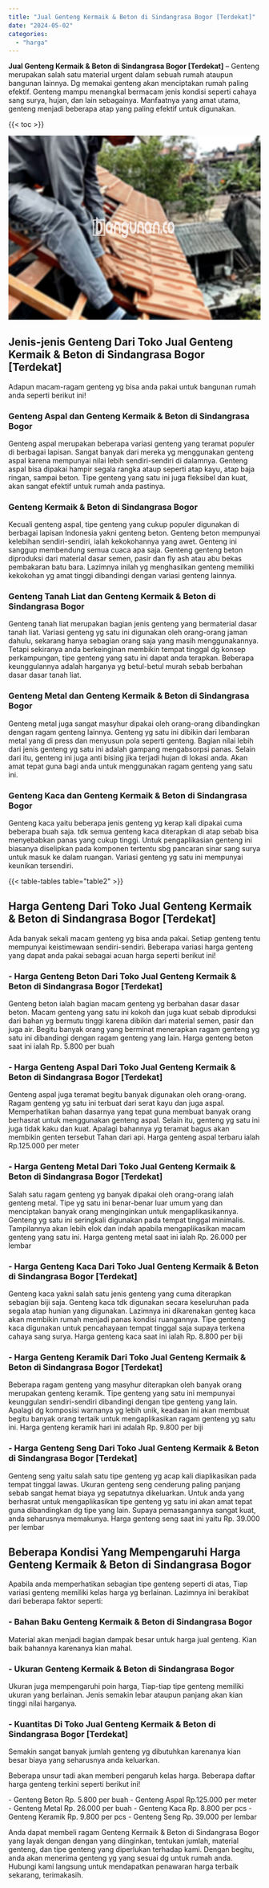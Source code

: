 ```yaml
---
title: "Jual Genteng Kermaik & Beton di Sindangrasa Bogor [Terdekat]"
date: "2024-05-02"
categories: 
  - "harga"
---
```


**Jual Genteng Kermaik & Beton di Sindangrasa Bogor \[Terdekat\]** – Genteng merupakan salah satu material urgent dalam sebuah rumah ataupun bangunan lainnya. Dg memakai genteng akan menciptakan rumah paling efektif. Genteng mampu menangkal bermacam jenis kondisi seperti cahaya sang surya, hujan, dan lain sebagainya. Manfaatnya yang amat utama, genteng menjadi beberapa atap yang paling efektif untuk digunakan.

{{< toc >}}

![Jual Genteng Kermaik & Beton di Sindangrasa Bogor [Terdekat]](/images/genteng-minimalis-murah15.png)

## Jenis-jenis Genteng Dari Toko Jual Genteng Kermaik & Beton di Sindangrasa Bogor \[Terdekat\]

Adapun macam-ragam genteng yg bisa anda pakai untuk bangunan rumah anda seperti berikut ini!

### Genteng Aspal dan Genteng Kermaik & Beton di Sindangrasa Bogor

Genteng aspal merupakan beberapa variasi genteng yang teramat populer di berbagai lapisan. Sangat banyak dari mereka yg menggunakan genteng aspal karena mempunyai nilai lebih sendiri-sendiri di dalamnya. Genteng aspal bisa dipakai hampir segala rangka ataup seperti atap kayu, atap baja ringan, sampai beton. Tipe genteng yang satu ini juga fleksibel dan kuat, akan sangat efektif untuk rumah anda pastinya.

### Genteng Kermaik & Beton di Sindangrasa Bogor

Kecuali genteng aspal, tipe genteng yang cukup populer digunakan di berbagai lapisan Indonesia yakni genteng beton. Genteng beton mempunyai kelebihan sendiri-sendiri, ialah kekokohannya yang awet. Genteng ini sanggup membendung semua cuaca apa saja. Genteng genteng beton diproduksi dari material dasar semen, pasir dan fly ash atau abu bekas pembakaran batu bara. Lazimnya inilah yg menghasilkan genteng memiliki kekokohan yg amat tinggi dibandingi dengan variasi genteng lainnya.

### Genteng Tanah Liat dan Genteng Kermaik & Beton di Sindangrasa Bogor

Genteng tanah liat merupakan bagian jenis genteng yang bermaterial dasar tanah liat. Variasi genteng yg satu ini digunakan oleh orang-orang jaman dahulu, sekarang hanya sebagian orang saja yang masih menggunakannya. Tetapi sekiranya anda berkeinginan membikin tempat tinggal dg konsep perkampungan, tipe genteng yang satu ini dapat anda terapkan. Beberapa keunggulannya adalah harganya yg betul-betul murah sebab berbahan dasar dasar tanah liat.

### Genteng Metal dan Genteng Kermaik & Beton di Sindangrasa Bogor

Genteng metal juga sangat masyhur dipakai oleh orang-orang dibandingkan dengan ragam genteng lainnya. Genteng yg satu ini dibikin dari lembaran metal yang di press dan menyusun pola seperti genteng. Bagian nilai lebih dari jenis genteng yg satu ini adalah gampang mengabsorpsi panas. Selain dari itu, genteng ini juga anti bising jika terjadi hujan di lokasi anda. Akan amat tepat guna bagi anda untuk menggunakan ragam genteng yang satu ini.

### Genteng Kaca dan Genteng Kermaik & Beton di Sindangrasa Bogor

Genteng kaca yaitu beberapa jenis genteng yg kerap kali dipakai cuma beberapa buah saja. tdk semua genteng kaca diterapkan di atap sebab bisa menyebabkan panas yang cukup tinggi. Untuk pengaplikasian genteng ini biasanya diselipkan pada komponen tertentu sbg pancaran sinar sang surya untuk masuk ke dalam ruangan. Variasi genteng yg satu ini mempunyai keunikan tersendiri.

{{< table-tables table="table2" >}}

## Harga Genteng Dari Toko Jual Genteng Kermaik & Beton di Sindangrasa Bogor \[Terdekat\]

Ada banyak sekali macam genteng yg bisa anda pakai. Setiap genteng tentu mempunyai keistimewaan sendiri-sendiri. Beberapa variasi harga genteng yang dapat anda pakai sebagai acuan harga seperti berikut ini!

### \- Harga Genteng Beton Dari Toko Jual Genteng Kermaik & Beton di Sindangrasa Bogor \[Terdekat\]

Genteng beton ialah bagian macam genteng yg berbahan dasar dasar beton. Macam genteng yang satu ini kokoh dan juga kuat sebab diproduksi dari bahan yg bermutu tinggi karena dibikin dari material semen, pasir dan juga air. Begitu banyak orang yang berminat menerapkan ragam genteng yg satu ini dibandingi dengan ragam genteng yang lain. Harga genteng beton saat ini ialah Rp. 5.800 per buah

### \- Harga Genteng Aspal Dari Toko Jual Genteng Kermaik & Beton di Sindangrasa Bogor \[Terdekat\]

Genteng aspal juga teramat begitu banyak digunakan oleh orang-orang. Ragam genteng yg satu ini terbuat dari serat kayu dan juga aspal. Memperhatikan bahan dasarnya yang tepat guna membuat banyak orang berhasrat untuk menggunakan genteng aspal. Selain itu, genteng yg satu ini juga tidak kaku dan kuat. Apalagi bahannya yg teramat bagus akan membikin genten tersebut Tahan dari api. Harga genteng aspal terbaru ialah Rp.125.000 per meter

### \- Harga Genteng Metal Dari Toko Jual Genteng Kermaik & Beton di Sindangrasa Bogor \[Terdekat\]

Salah satu ragam genteng yg banyak dipakai oleh orang-orang ialah genteng metal. Tipe yg satu ini benar-benar luar umum yang dan menciptakan banyak orang menginginkan untuk mengaplikasikannya. Genteng yg satu ini seringkali digunakan pada tempat tinggal minimalis. Tampilannya akan lebih elok dan indah apabila mengaplikasikan macam genteng yang satu ini. Harga genteng metal saat ini ialah Rp. 26.000 per lembar

### \- Harga Genteng Kaca Dari Toko Jual Genteng Kermaik & Beton di Sindangrasa Bogor \[Terdekat\]

Genteng kaca yakni salah satu jenis genteng yang cuma diterapkan sebagian biji saja. Genteng kaca tdk digunakan secara keseluruhan pada segala atap hunian yang digunakan. Lazimnya ini dikarenakan genteg kaca akan membikin rumah menjadi panas kondisi ruangannya. Tipe genteng kaca digunakan untuk pencahayaan tempat tinggal saja supaya terkena cahaya sang surya. Harga genteng kaca saat ini ialah Rp. 8.800 per biji

### \- Harga Genteng Keramik Dari Toko Jual Genteng Kermaik & Beton di Sindangrasa Bogor \[Terdekat\]

Beberapa ragam genteng yang masyhur diterapkan oleh banyak orang merupakan genteng keramik. Tipe genteng yang satu ini mempunyai keunggulan sendiri-sendiri dibandingi dengan tipe genteng yang lain. Apalagi dg komposisi warnanya yg lebih unik, keadaan ini akan membuat begitu banyak orang tertaik untuk mengaplikasikan ragam genteng yg satu ini. Harga genteng keramik hari ini adalah Rp. 9.800 per biji

### \- Harga Genteng Seng Dari Toko Jual Genteng Kermaik & Beton di Sindangrasa Bogor \[Terdekat\]

Genteng seng yaitu salah satu tipe genteng yg acap kali diaplikasikan pada tempat tinggal lawas. Ukuran genteng seng cenderung paling panjang sebab sangat hemat biaya yg sepatutnya dikeluarkan. Untuk anda yang berhasrat untuk mengaplikasikan tipe genteng yg satu ini akan amat tepat guna dibandingkan dg tipe yang lain. Supaya pemasangannya sangat kuat, anda seharusnya memakunya. Harga genteng seng saat ini yaitu Rp. 39.000 per lembar

## Beberapa Kondisi Yang Mempengaruhi Harga Genteng Kermaik & Beton di Sindangrasa Bogor

Apabila anda memperhatikan sebagian tipe genteng seperti di atas, Tiap variasi genteng memiliki kelas harga yg berlainan. Lazimnya ini berakibat dari beberapa faktor seperti:

### \- Bahan Baku Genteng Kermaik & Beton di Sindangrasa Bogor

Material akan menjadi bagian dampak besar untuk harga jual genteng. Kian baik bahannya karenanya kian mahal.

### \- Ukuran Genteng Kermaik & Beton di Sindangrasa Bogor

Ukuran juga mempengaruhi poin harga, Tiap-tiap tipe genteng memiliki ukuran yang berlainan. Jenis semakin lebar ataupun panjang akan kian tinggi nilai harganya.

### \- Kuantitas Di Toko Jual Genteng Kermaik & Beton di Sindangrasa Bogor \[Terdekat\]

Semakin sangat banyak jumlah genteng yg dibutuhkan karenanya kian besar biaya yang seharusnya anda keluarkan.

Beberapa unsur tadi akan memberi pengaruh kelas harga. Beberapa daftar harga genteng terkini seperti berikut ini!

\- Genteng Beton Rp. 5.800 per buah - Genteng Aspal Rp.125.000 per meter - Genteng Metal Rp. 26.000 per buah - Genteng Kaca Rp. 8.800 per pcs - Genteng Keramik Rp. 9.800 per pcs - Genteng Seng Rp. 39.000 per lembar

Anda dapat membeli ragam Genteng Kermaik & Beton di Sindangrasa Bogor yang layak dengan dengan yang diinginkan, tentukan jumlah, material genteng, dan tipe genteng yang diperlukan terhadap kami. Dengan begitu, anda akan menerima genteng yg yang sesuai dg untuk rumah anda. Hubungi kami langsung untuk mendapatkan penawaran harga terbaik sekarang, terimakasih.
